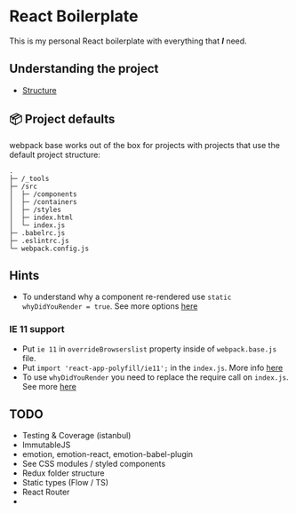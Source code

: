 # React Boilerplate

This is my personal React boilerplate with everything that ***I*** need.

## Understanding the project

* [Structure](https://vimeo.com/168648012)

## 📦 Project defaults

webpack base works out of the box for projects with projects that use the
default project structure:

```
.
├─ /_tools
├─ /src
│  ├─ /components
│  ├─ /containers
│  ├─ /styles
│  ├─ index.html
│  └─ index.js
├─ .babelrc.js
├─ .eslintrc.js
└─ webpack.config.js
```

## Hints

- To understand why a component re-rendered use `static whyDidYouRender = true`. See more options [here](https://github.com/welldone-software/why-did-you-render#options)

### IE 11 support

- Put `ie 11` in `overrideBrowserslist` property inside of `webpack.base.js` file.
- Put `import 'react-app-polyfill/ie11';` in the `index.js`. More info [here](https://www.npmjs.com/package/react-app-polyfill#supporting-internet-explorer)
- To use `whyDidYouRender` you need to replace the require call on `index.js`. See more [here](https://github.com/welldone-software/why-did-you-render#installation)

## TODO

* Testing & Coverage (istanbul)
* ImmutableJS
* emotion, emotion-react, emotion-babel-plugin
* See CSS modules / styled components
* Redux folder structure
* Static types (Flow / TS)
* React Router
* 
